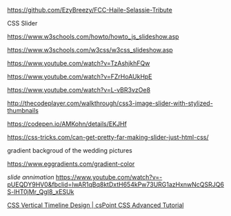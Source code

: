 https://github.com/EzyBreezy/FCC-Haile-Selassie-Tribute

CSS Slider

https://www.w3schools.com/howto/howto_js_slideshow.asp

https://www.w3schools.com/w3css/w3css_slideshow.asp

https://www.youtube.com/watch?v=TzAshjkhFQw

https://www.youtube.com/watch?v=FZrHoAUkHpE

https://www.youtube.com/watch?v=L-vBR3vzOe8

http://thecodeplayer.com/walkthrough/css3-image-slider-with-stylized-thumbnails

https://codepen.io/AMKohn/details/EKJHf

https://css-tricks.com/can-get-pretty-far-making-slider-just-html-css/

gradient backgroud of the wedding pictures 

https://www.eggradients.com/gradient-color

*slide annimation*
https://www.youtube.com/watch?v=-pUEQDY9HV0&fbclid=IwAR1qBq8ktDxtH654kPw73URG1azHxnwNcQSRJQ6S-lHT0jMr_QgI8_xESUk

[CSS Vertical Timeline Design | csPoint CSS Advanced Tutorial](https://www.youtube.com/watch?v=UzDi6QUYToE&feature=youtu.be&fbclid=IwAR2xh8fnI15J9OwI0dMhwOiLgCuE2OzXySvThI47Xkf0E3G3nwIlcS7JdDw)